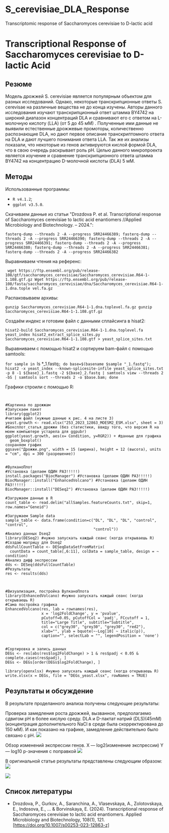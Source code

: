 # S_cerevisiae_DLA_Response
Transcriptomic response of Saccharomyces cerevisiae to D-lactic acid
# Transcriptional Response of Saccharomyces cerevisiae to D-lactic Acid

## Резюме
Модель дрожжей S. cerevisiae является популярным объектом для разных исследований. Однако, некоторые транскрипционные ответы S. cerevisae на различные вещества не до конца изучены. Авторы данного исследования изучают транскрипционный ответ штамма BY4742 на широкий диапазон концентраций DLA и сравнивают его с ответом на L-молочную кислоту (LLA) (от 5 до 45 мМ) . Полученные ими данные не выявили естественные дрожжевые промоторы, количественно распознающие DLA, но дают первое описание транскриптомного ответа на DLA и дают лучшего понимания ответа LLA. Так же их анализы показали, что некоторые из генов активируются кислой формой DLA, что в свою очередь раскрывает роль pH. Целью данного микропроекта является изучение и сравнение транскрипционного ответа штамма BY4742 на концентрацию D-молочной кислоты (DLA) 5 мМ.
## Методы

Использованные программы: 

  * `R v4.1.2`;
  * `ggplot v3.5.0`.
    
Скачиваем данные из статьи "Drozdova P. et al. Transcriptional response of Saccharomyces cerevisiae to lactic acid enantiomers //Applied Microbiology and Biotechnology. – 2024.": 

`fasterq-dump --threads 2 -A --progress SRR24466389; fasterq-dump --threads 2 -A --progress SRR24466390; fasterq-dump --threads 2 -A --progress SRR24466391; fasterq-dump --threads 2 -A --progress SRR24466380; fasterq-dump --threads 2 -A --progress
SRR24466381; fasterq-dump --threads 2 -A --progress SRR24466382`

Выравниваем чтения на референс:

` wget https://ftp.ensembl.org/pub/release-108/gtf/saccharomyces_cerevisiae/Saccharomyces_cerevisiae.R64-1-1.108.gtf.gz
Wget
https://ftp.ensembl.org/pub/release-108/fasta/saccharomyces_cerevisiae/dna/Saccharomyces_cerevisiae.R64-1-1.dna.tople
vel.fa.gz`

Распаковываем архивы:

`gunzip Saccharomyces_cerevisiae.R64-1-1.dna.toplevel.fa.gz
gunzip Saccharomyces_cerevisiae.R64-1-1.108.gtf.gz`

Cоздаём индекс и готовим файл с данными сплайсинга в hisat2:

`hisat2-build Saccharomyces_cerevisiae.R64-1-1.dna.toplevel.fa yeast_index
hisat2_extract_splice_sites.py Saccharomyces_cerevisiae.R64-1-1.108.gtf > yeast_splice_sites.txt`

Выравниваем с помощью hisat2 и сортируем bam-файл с помощью samtools:

`for sample in `ls *_1.fastq`; do base=$(basename $sample "_1.fastq"); hisat2 -x yeast_index --known-splicesite-infile
yeast_splice_sites.txt -p 8 -1 ${base}_1.fastq -2 ${base}_2.fastq | samtools view --threads 2 -bS | samtools sort
--threads 2 -o $base.bam; done`

Графики строили с помощью R: 
```{r}


#Картинка по дрожжам
#Запускаем пакет
library(ggplot2)
#читаем файл (нужные данные к рис. 4 на листе 3)
yeast.growth <- read.xlsx("253_2023_12863_MOESM2_ESM.xlsx", sheet = 3)
#Боксплот_статья_дрожжи (без статистики, ввиду того, что версия R на моем компьютере устарела для ggpubr)
ggplot(yeast.growth, aes(x= Condition, y=RGR2)) + #данные для графика
  geom_boxplot()
сохраняем график
ggsave("Дрожжи.png", width = 15 (ширина), height = 12 (высота), units = "cm", dpi = 300 (разрешение))


#ВулканоПлот
#Установка (делаем ОДИН РАЗ!!!!!)
install.packages("BiocManager") #Установка (делаем ОДИН РАЗ!!!!!)
BiocManager::install("EnhancedVolcano") #Установка (делаем ОДИН РАЗ!!!!!)
BiocManager::install("DESeq2") #Установка (делаем ОДИН РАЗ!!!!!)

#Загружаем данные в R
count_table <- read.delim("allSamples.featureCounts.txt", skip=1, row.names="Geneid")

#Загружаем Sample data
sample_table <- data.frame(condition=c("DL", "DL", "DL", "control", "control",
                                       "control"))
#Анализ данных Dseq2
library(DESeq2) #нужно запускать каждый сеанс (когда открываешь R)
#Создаю матрицу для Dseq2
ddsFullCountTable <- DESeqDataSetFromMatrix(
  countData = count_table[,6:11], colData = sample_table, design = ~ condition)
#Анализ дифф экспрессии
dds <- DESeq(ddsFullCountTable)
#Результаты
res <- results(dds)



#Визуализация, постройка ВулканоПлота
library(EnhancedVolcano) #нужно запускать каждый сеанс (когда открываешь R)
#Сама постройка графика
EnhancedVolcano(res, lab = rownames(res),
                x = 'log2FoldChange', y = 'pvalue',
                pCutoff=0.05, pCutoffCol = 'padj', FCcutoff = 1,
                title="Large Title", subtitle="Subtitle",
                col = c("grey30", "grey30", "grey30", "red2"),
                xlab="", ylab = bquote(~-Log[10] ~ italic(p)),
                caption="", selectLab = "", legendPosition = 'none')


#Сортировка и запись данных
DEGs <- res[abs(res$log2FoldChange) > 1 & res$padj < 0.05 & complete.cases(res$padj), ]
DEGs <- DEGs[order(DEGs$log2FoldChange), ]

library(openxlsx) #нужно запускать каждый сеанс (когда открываешь R)
write.xlsx(x = DEGs, file = "DEGs_yeast.xlsx", rowNames = TRUE)
```



## Результаты и обсуждение
В результате проделанного анализа получены следующие результаты:

Проверка замедления роста дрожжей, вызванное, предполагаемо сдвигом pH в более кислую среду. 
DLА и D-лактат натрий (DLS)(45mM) (концентрация дополнительного NaCl в среде была скорректирована до 150 мМ).
И как показано на графике, замедление действительно было связано с pH.
![](Yeast.jpg) 



Обзор изменений экспрессии генов. 
X — log2(изменение экспрессии)
Y — log10 p-значения с поправкой
![](Volcanoplot.jpg) 

В оригинальной статье результаты представлены следующим образом:
![](253_2023_12863_Fig4_HTML.jpg)

![](253_2023_12863_Fig1_HTML%20(1).jpg)

## Список литературы

  - Drozdova, P., Gurkov, A., Saranchina, A., Vlasevskaya, A., Zolotovskaya, E., Indosova, E., ... & Borvinskaya, E. (2024). Transcriptional response of Saccharomyces cerevisiae to lactic acid enantiomers. Applied Microbiology and Biotechnology, 108(1), 121. [https://doi.org/10.1007/s00253-023-12863-z]









